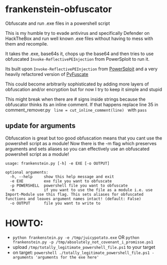 # frankenstein-obfuscator
Obfuscate and run .exe files in a powershell script

This is my humble try to evade antivirus and specifically Defender on HackTheBox and run well known .exe files without having to mess with them and recompile.

It takes the .exe, base64s it, chops up the base64 and then tries to use obfuscated `Invoke-ReflectivePEInjection` from PowerSploit to run it.

Its built upon `Invoke-ReflectivePEInjection` from [PowerSploit](https://github.com/PowerShellMafia/PowerSploit) and
a very heavily refactored version of  [PyFuscate](https://github.com/CBHue/PyFuscation)

This could become arbitrarily sophisticated by adding more layers of obfuscation and/or encryption but for now I try to keep it simple and stupid


This might break when there are # signs inside strings because the obfuscator thinks its an inline comment.
If that happens replace line 35 in comment_remover.py <code> line = cut_inline_comment(line) </code> with <code>pass</code>

## update for arguments
Obfuscation is great but too good obfuscation means that you cant use the powershell script as a module! Now there is the -m flag which preserves arguments and sets aliases so you can effectively use an obfuscated powershell script as a module!

```
usage: frankenstein.py [-h] -e EXE [-o OUTPUT]

optional arguments:
  -h, --help     show this help message and exit
  -e EXE         exe file you want to obfuscate
  -p POWERSHELL  powershell file you want to obfuscate
  -m             if you want to use the file as a module i.e. use Import-Module use this flag. This sets aliases for obfuscated functions and leaves argument names intact! (default: False)
  -o OUTPUT      file you want to write to

  ```
  # HOWTO:
  - `python frankenstein.py -e /tmp/juicypotato.exe` OR `python frankenstein.py -p /tmp/absolutely_not_covenant_i_promisse.ps1`
  - upload `/tmp/totally_legitimate_powershell_file.ps1` to your target
  - on target: `powershell ./totally_legitimate_powershell_file.ps1 -arguments 'arguments for the exe here'`
